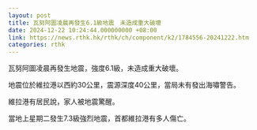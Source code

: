```yaml
---
layout: post
title: 瓦努阿圖凌晨再發生6.1級地震　未造成重大破壞
date: 2024-12-22 10:24:44.000000000 +08:00
link: https://news.rthk.hk/rthk/ch/component/k2/1784556-20241222.htm
categories: rthk
---
```


瓦努阿圖凌晨再發生地震，強度6.1級，未造成重大破壞。

地震位於維拉港以西約30公里，震源深度40公里，當局未有發出海嘯警告。

維拉港有居民說，家人被地震驚醒。

當地上星期二發生7.3級強烈地震，首都維拉港有多人傷亡。
